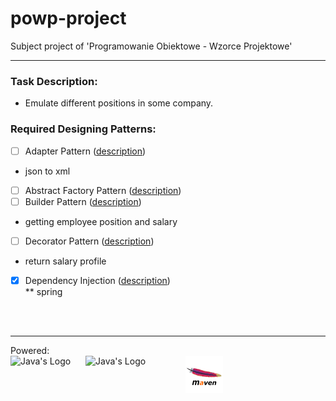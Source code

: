 # powp-project
Subject project of 'Programowanie Obiektowe - Wzorce Projektowe'

---
### Task Description:
  * Emulate different positions in some company.
 
 ### Required Designing Patterns:
  - [ ] Adapter Pattern ([description](https://refactoring.guru/design-patterns/adapter)) <br>
  * json to xml
  - [ ] Abstract Factory Pattern ([description](https://refactoring.guru/design-patterns/abstract-factory))
  - [ ] Builder Pattern ([description](https://refactoring.guru/design-patterns/builder)) <br>
  * getting employee position and salary
  - [ ] Decorator Pattern ([description](https://refactoring.guru/design-patterns/decorator)) <br>
  * return salary profile
  - [x] Dependency Injection ([description](https://en.wikipedia.org/wiki/Dependency_injection)) <br>
  ** spring

<br><br>
***
Powered:<br>
<img src="https://middle.hipng.com/20190415/af/java-logo-png-java-programming-language-clipart-f7e66ee4dafa52a9.jpg" alt="Java's Logo" height="50px" width="110px" style="float: left; margin-right: 10px;" /> <img src="https://www.pngfind.com/pngs/m/53-535670_spring-framework-logo-spring-boot-hd-png-download.png" alt="Java's Logo" height="50px" width="150px" style="float: left; margin-right: 10px;" /> &nbsp;&nbsp;&nbsp; <img src="https://raw.githubusercontent.com/CAST-Extend/resources/master/com.castsoftware.JEE-MavenHttp.png" alt="Java's Logo" height="60px" width="60px" style="float: left; margin-right: 10px;" />
